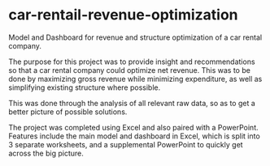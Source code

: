 # car-rentail-revenue-optimization
Model and Dashboard for revenue and structure optimization of a car rental company.

The purpose for this project was to provide insight and recommendations so that a car rental company could optimize net revenue. This was to be done by maximizing gross revenue while minimizing expenditure, as well as simplifying existing structure where possible.

This was done through the analysis of all relevant raw data, so as to get a better picture of possible solutions.

The project was completed using Excel and also paired with a PowerPoint.
Features include the main model and dashboard in Excel, which is split into 3 separate worksheets, and a supplemental PowerPoint to quickly get across the big picture.
